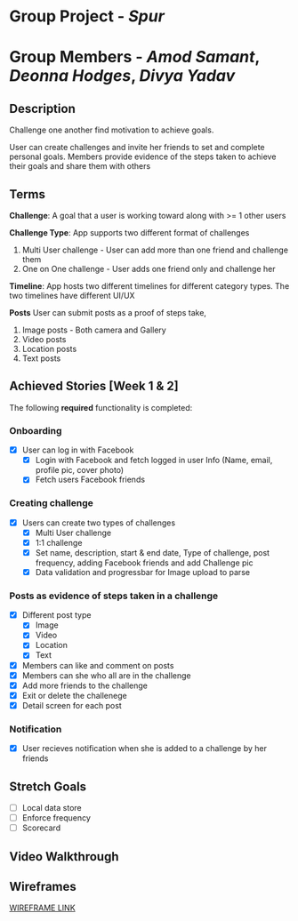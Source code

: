 # Group Project - *Spur*

# Group Members - *Amod Samant*, *Deonna Hodges*, *Divya Yadav*

## Description

Challenge one another find motivation to achieve goals.

User can create challenges and invite her friends to set and complete personal goals. Members provide evidence of the steps taken to achieve their goals and share them with others

## Terms

**Challenge**: A goal that a user is working toward along with >= 1 other users

**Challenge Type**: App supports two different format of challenges  
   1. Multi User challenge - User can add more than one friend and challenge them  
   2. One on One challenge - User adds one friend only and challenge her  

**Timeline**: App hosts two different timelines for different category types. The two timelines have different UI/UX  

**Posts** User can submit posts as a proof of steps take,  
  1. Image posts - Both camera and Gallery  
  2. Video posts  
  3. Location posts  
  4. Text posts  

## Achieved Stories [Week 1 & 2]

The following **required** functionality is completed:

### Onboarding

* [x] User can log in with Facebook
  * [x] Login with Facebook and fetch logged in user Info (Name, email, profile pic, cover photo)
  * [x] Fetch users Facebook friends

### Creating challenge

* [x] Users can create two types of challenges 
  * [x] Multi User challenge
  * [x] 1:1 challenge
  * [x] Set name, description, start & end date, Type of challenge, post frequency, adding Facebook friends and add Challenge pic
  * [x] Data validation and progressbar for Image upload to parse

### Posts as evidence of steps taken in a challenge
  * [x] Different post type
      * [x] Image
      * [x] Video
      * [x] Location
      * [x] Text
  * [x] Members can like and comment on posts
  * [x] Members can she who all are in the challenge
  * [x] Add more friends to the challenge
  * [x] Exit or delete the challenege
  * [x] Detail screen for each post

### Notification
  * [x] User recieves notification when she is added to a challenge by her friends

## Stretch Goals
  * [ ] Local data store
  * [ ] Enforce frequency
  * [ ] Scorecard

## Video Walkthrough

## Wireframes
<a href="https://github.com/accountabilibuddies/accountabilibuddies/blob/master/assets/wireframes/v1.pdf"> WIREFRAME LINK </a>
